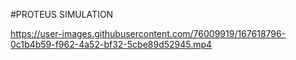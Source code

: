 #PROTEUS SIMULATION

https://user-images.githubusercontent.com/76009919/167618796-0c1b4b59-f962-4a52-bf32-5cbe89d52945.mp4



